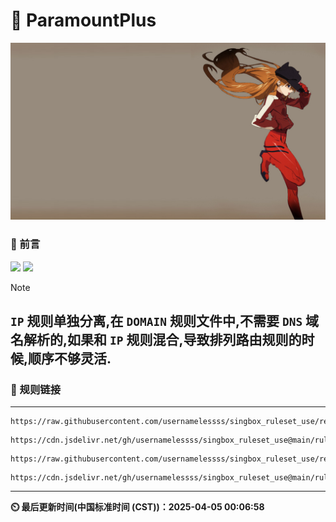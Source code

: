 
# 🧸 ParamountPlus
![](https://raw.githubusercontent.com/usernamelessss/picture-bed/main/images/202504042256831.jpg)
### 📣 前言
![](https://shields.io/badge/-移除重复规则-ff69b4) ![](https://shields.io/badge/-IP&nbsp;规则单独存放不与&nbsp;DOMAIN&nbsp;等混合-green)
> [!NOTE]
**`IP` 规则单独分离,在 `DOMAIN` 规则文件中,不需要 `DNS` 域名解析的,如果和 `IP` 规则混合,导致排列路由规则的时候,顺序不够灵活.**
---

###  🔗 规则链接
---

```url
https://raw.githubusercontent.com/usernamelessss/singbox_ruleset_use/refs/heads/main/rule/ParamountPlus/ParamountPlus_No_IP.json
```

```url
https://cdn.jsdelivr.net/gh/usernamelessss/singbox_ruleset_use@main/rule/ParamountPlus/ParamountPlus_No_IP.json
```

```url
https://raw.githubusercontent.com/usernamelessss/singbox_ruleset_use/refs/heads/main/rule/ParamountPlus/ParamountPlus_No_IP.srs
```

```url
https://cdn.jsdelivr.net/gh/usernamelessss/singbox_ruleset_use@main/rule/ParamountPlus/ParamountPlus_No_IP.srs
```

---
**⏲️ 最后更新时间(中国标准时间 (CST))：2025-04-05 00:06:58**